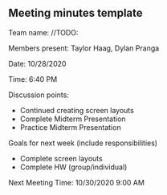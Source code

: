 ## Meeting minutes template

Team name: //TODO:

Members present: Taylor Haag, Dylan Pranga

Date: 10/28/2020

Time: 6:40 PM 

Discussion points: 

* Continued creating screen layouts
* Complete Midterm Presentation
* Practice Midterm Presentation

Goals for next week (include responsibilities)

* Complete screen layouts
* Complete HW (group/individual)

Next Meeting Time: 10/30/2020 9:00 AM

